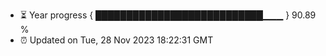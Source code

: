 - ⏳ Year progress { ███████████████████████████▁▁▁ } 90.89 %
- ⏰ Updated on Tue, 28 Nov 2023 18:22:31 GMT

